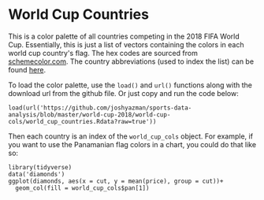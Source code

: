 # World Cup Countries
This is a color palette of all countries competing in the 2018 FIFA World Cup. Essentially, this is just a list of vectors containing the colors in each world cup country's flag. The hex codes are sourced from [schemecolor.com](http://www.schemecolor.com/poland-flag-colors.php). The country abbreviations (used to index the list) can be found [here](http://www.nationsonline.org/oneworld/country_code_list.htm).

To load the color palette, use the `load()` and `url()` functions along with the download url from the github file. Or just copy and run the code below:

```
load(url('https://github.com/joshyazman/sports-data-analysis/blob/master/world-cup-2018/world-cup-cols/world_cup_countries.Rdata?raw=true'))
```

Then each country is an index of the `world_cup_cols` object. For example, if you want to use the Panamanian flag colors in a chart, you could do that like so:

```
library(tidyverse)
data('diamonds')
ggplot(diamonds, aes(x = cut, y = mean(price), group = cut))+
  geom_col(fill = world_cup_cols$pan[1])
```
